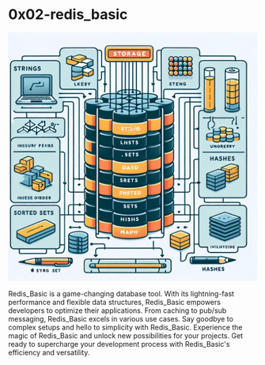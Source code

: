 # 0x02-redis_basic
<img src="image.png" />
<p>
 Redis_Basic is a game-changing database tool. With its lightning-fast performance and flexible data structures, Redis_Basic empowers developers to optimize their applications. From caching to pub/sub messaging, Redis_Basic excels in various use cases. Say goodbye to complex setups and hello to simplicity with Redis_Basic. Experience the magic of Redis_Basic and unlock new possibilities for your projects. Get ready to supercharge your development process with Redis_Basic's efficiency and versatility. 
</p>
